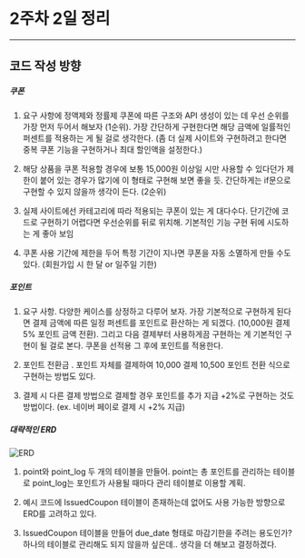 # 2주차 2일 정리 
---
## 코드 작성 방향
##### 쿠폰 
1. 요구 사항에 정액제와 정률제 쿠폰에 따른 구조와 API 생성이 있는 데 우선 순위를 가장 먼저 두어서 해보자 (1순위). 가장 간단하게 구현한다면 해당 금액에 일률적인 퍼센트를 적용하는 게 될 걸로 생각한다. (좀 더 실제 사이트와 구현하려고 한다면 중복 쿠폰 기능을 구현하거나 최대 할인액을 설정한다.) 

2. 해당 상품을 쿠폰 적용할 경우에 보통 15,000원 이상일 시만 사용할 수 있다던가 제한이 붙어 있는 경우가 많기에 이 형태로 구현해 보면 좋을 듯. 간단하게는 if문으로 구현할 수 있지 않을까 생각이 든다. (2순위)

3. 실제 사이트에선 카테고리에 따라 적용되는 쿠폰이 있는 게 대다수다. 단기간에 코드로 구현하기 어렵다면 우선순위를 뒤로 위치해. 기본적인 기능 구현 뒤에 시도하는 게 좋아 보임 

4. 쿠폰 사용 기간에 제한을 두어 특정 기간이 지나면 쿠폰을 자동 소멸하게 만들 수도 있다. (회원가입 시 한 달 or 일주일 기한) 

##### 포인트
1. 요구 사항. 다양한 케이스를 상정하고 다루어 보자. 가장 기본적으로 구현하게 된다면 결제 금액에 따른 일정 퍼센트를 포인트로 환산하는 게 되겠다. (10,000원 결제 5% 포인트 금액 전환). 그리고 다음 결제부터 사용하게끔 구현하는 게 기본적인 구현이 될 걸로 본다. 쿠폰을 선적용 그 후에 포인트를 적용한다. 

2. 포인트 전환금 . 포인트 자체를 결제하여 10,000 결제 10,500 포인트 전환 식으로 구현하는 방법도 있다.  

3. 결제 시 다른 결제 방법으로 결제할 경우 포인트를 추가 지급 +2%로 구현하는 것도 방법이다. (ex. 네이버 페이로 결제 시 +2% 지급)

##### 대략적인 ERD 
![ERD](https://velog.velcdn.com/images/y21zzp/post/4d3a8054-771e-4f16-bcdd-c04b027a0633/image.png)

1. point와 point_log 두 개의 테이블을 만들어. point는 총 포인트를 관리하는 테이블로 point_log는 포인트가 사용될 때마다 관리 테이블로 이용할 계획. 

2. 예시 코드에 IssuedCoupon 테이블이 존재하는데 없어도 사용 가능한 방향으로 ERD를 고려하고 있다. 

3. IssuedCoupon 테이블을 만들어 due_date 형태로 마감기한을 주려는 용도인가? 하나의 테이블로 관리해도 되지 않을까 싶은데.. 생각을 더 해보고 결정하겠다. 